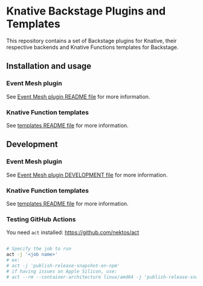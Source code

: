 # Knative Backstage Plugins and Templates

This repository contains a set of Backstage plugins for Knative, their respective backends and Knative Functions templates for Backstage.

## Installation and usage

### Event Mesh plugin

See [Event Mesh plugin README file](./backstage/plugins/knative-event-mesh-backend/README.md) for more information.

### Knative Function templates

See [templates README file](./backstage/templates/README.md) for more information.

## Development

### Event Mesh plugin

See [Event Mesh plugin DEVELOPMENT file](./backstage/plugins/knative-event-mesh-backend/DEVELOPMENT.md) for more information.

### Knative Function templates

See [templates README file](./backstage/templates/README.md) for more information.

### Testing GitHub Actions

You need `act` installed: https://github.com/nektos/act

```bash

# Specify the job to run
act -j '<job name>'
# ex:
# act -j 'publish-release-snapshot-on-npm'
# if having issues on Apple Silicon, use:
# act --rm --container-architecture linux/amd64 -j 'publish-release-snapshot-on-npm'
```
